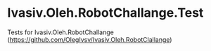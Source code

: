 # Ivasiv.Oleh.RobotChallange.Test
Tests for Ivasiv.Oleh.RobotChallange (https://github.com/OlegIvsv/Ivasiv.Oleh.RobotClallange)
